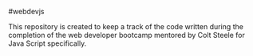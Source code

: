 #webdevjs

This repository is created to keep a track of the code written during the completion of the web developer bootcamp mentored by Colt Steele for Java Script specifically. 
